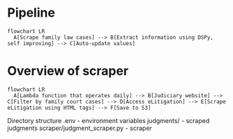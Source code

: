 # Pipeline
```mermaid
flowchart LR
  A[Scrape family law cases] --> B[Extract information using DSPy, self improving] --> C[Auto-update values]
```

# Overview of scraper
```mermaid
flowchart LR
  A[Lambda function that operates daily] --> B[Judiciary website] --> C[Filter by family court cases] --> D[Access eLitigation] --> E[Scrape eLitigation using HTML tags] --> F[Save to S3]
```

Directory structure
.env - environment variables
judgments/ - scraped judgments
scraper/judgment_scraper.py - scraper